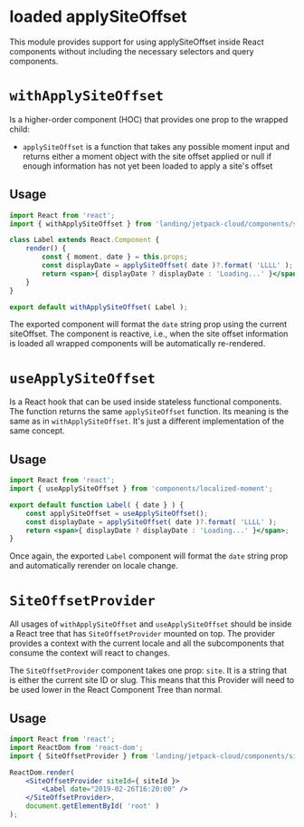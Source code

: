 # loaded applySiteOffset

This module provides support for using applySiteOffset inside React components without including the necessary selectors and query components.

# `withApplySiteOffset`

Is a higher-order component (HOC) that provides one prop to the wrapped child:

- `applySiteOffset` is a function that takes any possible moment input and returns either a moment object with the site offset applied or null if enough information has not yet been loaded to apply a site's offset

## Usage

```jsx
import React from 'react';
import { withApplySiteOffset } from 'landing/jetpack-cloud/components/site-offset';

class Label extends React.Component {
	render() {
		const { moment, date } = this.props;
		const displayDate = applySiteOffset( date )?.format( 'LLLL' );
		return <span>{ displayDate ? displayDate : 'Loading...' }</span>;
	}
}

export default withApplySiteOffset( Label );
```

The exported component will format the `date` string prop using the current siteOffset.
The component is reactive, i.e., when the site offset information is loaded all wrapped components will be
automatically re-rendered.

# `useApplySiteOffset`

Is a React hook that can be used inside stateless functional components. The function returns
the same `applySiteOffset` function. Its meaning is the same as
in `withApplySiteOffset`. It's just a different implementation of the same concept.

## Usage

```jsx
import React from 'react';
import { useApplySiteOffset } from 'components/localized-moment';

export default function Label( { date } ) {
	const applySiteOffset = useApplySiteOffset();
	const displayDate = applySiteOffset( date )?.format( 'LLLL' );
	return <span>{ displayDate ? displayDate : 'Loading...' }</span>;
}
```

Once again, the exported `Label` component will format the `date` string prop and automatically
rerender on locale change.

# `SiteOffsetProvider`

All usages of `withApplySiteOffset` and `useApplySiteOffset` should be inside a React tree
that has `SiteOffsetProvider` mounted on top. The provider provides a context with the current locale
and all the subcomponents that consume the context will react to changes.

The `SiteOffsetProvider` component takes one prop: `site`. It is a string that is either the current site ID or slug. This means that this Provider will need to be used lower in the React Component Tree than normal.

## Usage

```jsx
import React from 'react';
import ReactDom from 'react-dom';
import { SiteOffsetProvider } from 'landing/jetpack-cloud/components/site-offset/context';

ReactDom.render(
	<SiteOffsetProvider siteId={ siteId }>
		<Label date="2019-02-26T16:20:00" />
	</SiteOffsetProvider>,
	document.getElementById( 'root' )
);
```
